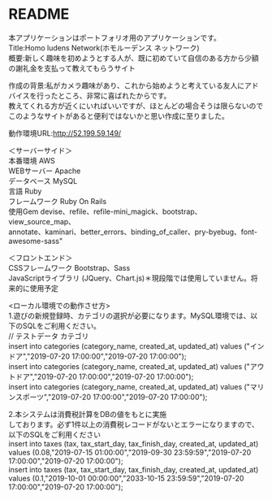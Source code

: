 # README

本アプリケーションはポートフォリオ用のアプリケーションです。  
Title:Homo ludens Network(ホモルーデンス ネットワーク)  
概要:新しく趣味を初めようとする人が、既に初めていて自信のある方から少額の謝礼金を支払って教えてもらうサイト  
  
作成の背景:私がカメラ趣味があり、これから始めようと考えている友人にアドバイスを行ったところ、非常に喜ばれたからです。  
教えてくれる方が近くにいればいいですが、ほとんどの場合そうは限らないのでこのようなサイトがあると便利ではないかと思い作成に至りました。  

動作環境URL:http://52.199.59.149/  

＜サーバーサイド＞  
本番環境       AWS  
WEBサーバー    Apache  
データベース    MySQL  
言語	        Ruby  
フレームワーク	  Ruby On Rails  
使用Gem	      devise、refile、refile-mini_magick、bootstrap、view_source_map、  
             annotate、kaminari、better_errors、binding_of_caller、pry-byebug、font-awesome-sass"  
	  
＜フロントエンド＞	  
CSSフレームワーク	  Bootstrap、Sass    
JavaScriptライブラリ	(JQuery、Chart.js)＊現段階では使用していません。将来的に使用予定  
  
<ローカル環境での動作させ方>  
1.遊びの新規登録時、カテゴリの選択が必要になります。MySQL環境では、以下のSQLをご利用ください。  
// テストデータ カテゴリ  
insert into categories (category_name, created_at, updated_at) values ("インドア","2019-07-20 17:00:00","2019-07-20 17:00:00");    
insert into categories (category_name, created_at, updated_at) values ("アウトドア","2019-07-20 17:00:00","2019-07-20 17:00:00");    
insert into categories (category_name, created_at, updated_at) values ("マリンスポーツ","2019-07-20 17:00:00","2019-07-20 17:00:00");    

2.本システムは消費税計算をDBの値をもとに実施  
しております。必ず1件以上の消費税レコードがないとエラーになりますので、以下のSQLをご利用ください  
insert into taxes (tax, tax_start_day, tax_finish_day, created_at, updated_at) values (0.08,"2019-07-15 01:00:00","2019-09-30 23:59:59","2019-07-20 17:00:00","2019-07-20 17:00:00");  
insert into taxes (tax, tax_start_day, tax_finish_day, created_at, updated_at) values (0.1,"2019-10-01 00:00:00","2033-10-15 23:59:59","2019-07-20 17:00:00","2019-07-20 17:00:00");  

